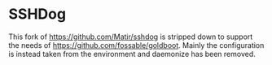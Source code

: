 # SSHDog

This fork of https://github.com/Matir/sshdog is stripped down to support the needs
of https://github.com/fossable/goldboot. Mainly the configuration is instead taken
from the environment and daemonize has been removed.
